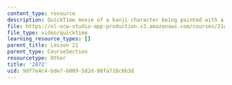 ```yaml
---
content_type: resource
description: QuickTime movie of a kanji character being painted with a brush.
file: https://ol-ocw-studio-app-production.s3.amazonaws.com/courses/21g-504-japanese-iv-spring-2009/9df7e4c4bde760095d2d08fa718c6b3d_2872.mov
file_type: video/quicktime
learning_resource_types: []
parent_title: Lesson 21
parent_type: CourseSection
resourcetype: Other
title: '2872'
uid: 9df7e4c4-bde7-6009-5d2d-08fa718c6b3d
---
```

